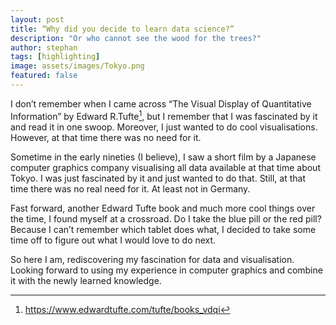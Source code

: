 ```yaml
---
layout: post
title: “Why did you decide to learn data science?”
description: "Or who cannot see the wood for the trees?"
author: stephan
tags: [highlighting]
image: assets/images/Tokyo.png
featured: false
---
```



I don’t remember when I came across “The Visual Display of Quantitative Information” by Edward R.Tufte[^1], but I remember that I was fascinated by it and read it in one swoop. Moreover, I just wanted to do cool visualisations. However, at that time there was no need for it.

Sometime in the early nineties (I believe), I saw a short film by a Japanese computer graphics company visualising all data available at that time about Tokyo. I was just fascinated by it and just wanted to do that. Still, at that time there was no real need for it. At least not in Germany.

Fast forward, another Edward Tufte book and much more cool things over the time, I found myself at a crossroad. Do I take the blue pill or the red pill? Because I can’t remember which tablet does what, I decided to take some time off to figure out what I would love to do next.

So here I am, rediscovering my fascination for data and visualisation. Looking forward to using my experience in computer graphics and combine it with the newly learned knowledge.

[^1]: <https://www.edwardtufte.com/tufte/books_vdqi>
